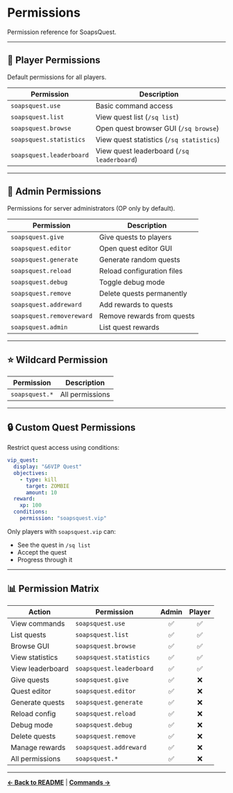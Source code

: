 # Permissions

Permission reference for SoapsQuest.

---

## 👤 Player Permissions

Default permissions for all players.

| Permission | Description |
|------------|-------------|
| `soapsquest.use` | Basic command access |
| `soapsquest.list` | View quest list (`/sq list`) |
| `soapsquest.browse` | Open quest browser GUI (`/sq browse`) |
| `soapsquest.statistics` | View quest statistics (`/sq statistics`) |
| `soapsquest.leaderboard` | View quest leaderboard (`/sq leaderboard`) |

---

## 🔧 Admin Permissions

Permissions for server administrators (OP only by default).

| Permission | Description |
|------------|-------------|
| `soapsquest.give` | Give quests to players |
| `soapsquest.editor` | Open quest editor GUI |
| `soapsquest.generate` | Generate random quests |
| `soapsquest.reload` | Reload configuration files |
| `soapsquest.debug` | Toggle debug mode |
| `soapsquest.remove` | Delete quests permanently |
| `soapsquest.addreward` | Add rewards to quests |
| `soapsquest.removereward` | Remove rewards from quests |
| `soapsquest.admin` | List quest rewards |

---

## ⭐ Wildcard Permission

| Permission | Description |
|------------|-------------|
| `soapsquest.*` | All permissions |

---

## 🔒 Custom Quest Permissions

Restrict quest access using conditions:

```yaml
vip_quest:
  display: "&6VIP Quest"
  objectives:
    - type: kill
      target: ZOMBIE
      amount: 10
  reward:
    xp: 100
  conditions:
    permission: "soapsquest.vip"
```

Only players with `soapsquest.vip` can:
- See the quest in `/sq list`
- Accept the quest
- Progress through it

---

## 📊 Permission Matrix

| Action | Permission | Admin | Player |
|--------|------------|:-----:|:------:|
| View commands | `soapsquest.use` | ✅ | ✅ |
| List quests | `soapsquest.list` | ✅ | ✅ |
| Browse GUI | `soapsquest.browse` | ✅ | ✅ |
| View statistics | `soapsquest.statistics` | ✅ | ✅ |
| View leaderboard | `soapsquest.leaderboard` | ✅ | ✅ |
| Give quests | `soapsquest.give` | ✅ | ❌ |
| Quest editor | `soapsquest.editor` | ✅ | ❌ |
| Generate quests | `soapsquest.generate` | ✅ | ❌ |
| Reload config | `soapsquest.reload` | ✅ | ❌ |
| Debug mode | `soapsquest.debug` | ✅ | ❌ |
| Delete quests | `soapsquest.remove` | ✅ | ❌ |
| Manage rewards | `soapsquest.addreward` | ✅ | ❌ |
| All permissions | `soapsquest.*` | ✅ | ❌ |

---

**[← Back to README](README.md)** | **[Commands →](COMMANDS.md)**

